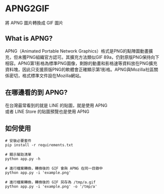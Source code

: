 # APNG2GIF
將 APNG 圖片轉換成 GIF 圖片

## What is APNG?
APNG（Animated Portable Network Graphics）格式是PNG的點陣圖動畫擴充，但未獲PNG組織官方認可。其擴充方法類似GIF 89a，仍對原版PNG保持向下相容。APNG第1影格為標準PNG圖像，剩餘的動畫和影格速等資料放在PNG擴充資料塊，因此只支援原版PNG的軟體會正確顯示第1影格。APNG與Mozilla社區關係密切，格式標準文件設在Mozilla網站。

## 在哪邊看的到 APNG?
在台灣最常看到的就是 LINE 的貼圖，就是使用 APNG  
或者 LINE Store 的貼圖預覽也是使用 APNG

## 如何使用
```shell
# 安裝必要套件
pip install -r requirements.txt

# 顯示幫助清單
python app.py -h

# 進行檔案轉換，轉換後的 GIF 會與 APNG 在同一目錄中
python app.py -i 'example.png'

# 進行檔案轉換，轉換後的 GIF 另存為 /tmp/a.gif
python app.py -i 'example.png' -o '/tmp/a'
```

